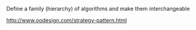 Define a family (hierarchy) of algorithms and make them interchangeable

http://www.oodesign.com/strategy-pattern.html
